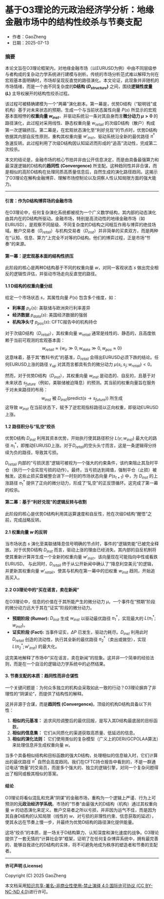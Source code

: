 # **基于O3理论的元政治经济学分析：地缘金融市场中的结构性绞杀与节奏支配**

- 作者：GaoZheng
- 日期：2025-07-13

### **摘要**

本论文旨在O3理论框架内，对地缘金融市场（以EURUSD为例）中由不同层级参与者构成的复杂动力学系统进行建模与剖析。传统的市场分析范式难以解释为何在宏观基本面明确时，市场却呈现反直觉的路径演化。本文论证，此现象并非随机的市场情绪，而是一个由不同复杂度的**D结构 ($D_{structure}$)** 之间，围绕**逻辑性度量 ($L$)** 主导权展开的结构性绞杀过程。

该过程可被精确建模为一个“两幕”演化剧本。第一幕是，优势D结构（“聪明钱”或机构）基于对未来状态的预期，生成一个与当前状态属性向量 $P(s)$ 所显示的宏观基本面相悖的**权重向量 $w_{inst}$**，并驱动系统沿一条对其自身而言**微分动力 $\mu > 0$** 的路径演化，此过程对采用线性、静态权重向量 $w_{retail}$ 的次级D结构（散户）构成第一次逻辑挤压。第二幕是，在宏观状态演化至“利好兑现”的节点时，优势D结构依据其内部自反性原则，重构其权重向量 $w'_{inst}$，驱动系统沿全新的最优路径 $\pi^*$ 急速反转。此过程利用了次级D结构因认知延迟而形成的“追高”流动性，完成第二次绞杀。

本文的结论是，金融市场的核心节拍并非由公开信息决定，而是由具备最强算力和最深邃逻辑的D结构的**趋同性 (Convergence)** 所支配。这种趋同性并非合谋，而是相似的高阶D结构在处理同质高质量信息后，自然生成的演化路径趋同。这揭示了O3理论在解构金融博弈、理解市场控制论以及洞察人性认知局限方面的强大能力。

---

#### **引言：作为D结构博弈场的金融市场**

在O3理论中，任何复杂演化系统都被视为一个广义数学结构，其内部的动态演化由其内在的D结构所驱动。金融市场，特别是高流动性的地缘金融市场（如EURUSD），是观察不同层级、不同复杂度的D结构之间相互作用与博弈的绝佳场域。散户交易者（$D_{retail}$）与机构交易者（$D_{inst}$）并非简单的买卖双方，而是两种在“认知、信息、算力”上完全不对等的D结构。他们的博弈过程，正是市场“节奏”的来源。

#### **第一幕：逆宏观基本面的结构性挤压**

此阶段的核心是两种D结构基于不同的权重向量 $w$，对同一客观状态 $s$ 做出完全相反的逻辑性评估，并驱动市场走向反直觉的路径。

#### **1.1 D结构的权重向量分歧**

给定一个市场状态 $s$，其属性向量 $P(s)$ 包含多个维度，如：
*   **利率差** $p_{ir}(s)$: 美联储与欧洲央行利率差异
*   **经济数据** $p_{data}(s)$: 美国经济数据的强弱
*   **机构净头寸** $p_{pos}(s)$: CFTC报告中的机构持仓

对于次级D结构（$D_{retail}$），其权重向量 $w_{retail}$ 通常是线性的、静态的，且高度依赖于当前可观测的宏观基本面：
$$
w_{retail} \approx \{ w_{ir} \gg 0, w_{data} \gg 0, w_{pos} \approx 0 \}
$$
这意味着，基于其“教科书式”的基准，$D_{retail}$ 会得出EURUSD必须下跌的结论。任何EURUSD上涨的路径 $\gamma_{up}$ 对其而言都具有负的微分动力 $\mu(s_i, s_j; w_{retail}) < 0$。

然而，对于优势D结构（$D_{inst}$），其权重向量 $w_{inst}$ 是动态的、自反的，且基于对未来状态 $s_{future}$（例如，美联储被迫降息）的预测。其当前的权重向量旨在服务于对未来路径的布局：
$$
w_{inst} \text{ 被 } D_{inst}(\text{predict}(s \to s_{future})) \text{ 所生成}
$$
这导致 $w_{inst}$ 在当前状态下，赋予了逆宏观指标路径以正向权重，即驱动EURUSD上涨。

#### **1.2 路径积分与“轧空”绞杀**

优势D结构 $D_{inst}$ 利用其资本优势，开始执行使其路径积分 $L(\gamma; w_{inst})$ 最大化的路径 $\pi_1^*$，即推动EURUSD上涨。对于$D_{retail}$的空头头寸而言，这是一条逻辑得分持续为负的路径，导致其亏损。

$D_{retail}$ 内部的“亏损厌恶”逻辑可被视为一个强大的约束条件，该约束阻止其及时平仓（执行一个会实现亏损的动作）。最终，当亏损达到阈值，强制平仓（止损）被触发。这些止损买盘被整合进下一时刻的市场状态向量 $P(s_{t+1})$ 中，为 $D_{inst}$ 的上涨路径 $\pi_1^*$ 提供了正向的微分动力，形成了“轧空”的正反馈循环。这完成了第一幕的绞杀。

#### **第二幕：基于“利好兑现”的逻辑反转与收割**

此阶段的核心是优势D结构利用其运算速度和自反性，抢在次级D结构“醒悟”之前，完成战略反转。

#### **2.1 权重向量 $w$ 的反转**

当市场状态 $s$ 演化至美联储降息信号明确的节点时，事件的“逻辑势能”已被完全释放。对于优势D结构 $D_{inst}$ 而言，驱动上涨的理由已经消失。其内部的自反机制将使其重新计算并生成一个全新的权重向量 $w'_{inst}$，该向量现在可能指向中性或看跌EURUSD。
与此同时，$D_{retail}$ 终于从公开新闻中确认了“降息利空美元”的逻辑，并更新其权重向量 $w'_{retail}$，使其与机构在第一幕中的旧权重 $w_{inst}$ 趋同，开始追高买入。

#### **2.2 O3理论中的“买在谣言，卖在新闻”**

在O3理论中，信息的价值在于其所能产生的微分动力 $\mu$。一个事件在“预期”阶段的微分动力远大于其在“证实”阶段的微分动力。

*   **预期阶段 (Rumor):** $D_{inst}$ 生成 $w_{inst}$ 以驱动最优路径 $\pi_1^*$，实现最大的 $L(\pi_1^*; w_{inst})$。
*   **证实阶段 (Fact):** 当事件证实，$\Delta P$ 已发生，驱动力耗尽。$D_{inst}$ 利用此时 $D_{retail}$ 创造的流动性，执行其全新的最优路径 $\pi_2^*$（卖出或做空），实现 $L(\pi_2^*; w'_{inst})$ 的最大化。

这完美地解释了市场中“买在谣言，卖在新闻”的现象。这并非一个简单的经验法则，而是在一个自洽的逻辑动力学系统中的必然结果。

#### **3. 节奏支配的本质：趋同性而非合谋性**

一个关键问题是：为何众多独立的机构会采取如此一致的行动？O3理论摒弃了非理性的“阴谋论”，而提供了结构性的解释。

这并非源于合谋，而是**趋同性 (Convergence)**。顶级的机构D结构具备以下共性：
1.  **相似的元基准：** 追求风险调整后的最优回报，是写入其D结构最底层的目标函数。
2.  **相似的信息集：** 它们从同质化的渠道获取高质量、低延迟的信息。
3.  **相似的演化法则：** 它们使用类似的复杂模型（广义上的DERI/GCPOLAA算法）来处理信息并生成权重向量 $w$。

当多个具备相似结构和目标函数的强大D结构，处理相似的信息输入时，它们计算出的最优路径 $\pi^*$ 自然会高度趋同。我们在CFTC持仓报告中看到的，不是一群通过电话“商量”的交易员，而是多个强大的、独立的逻辑引擎，对同一个复杂问题得出了相同或极其相似的答案。

#### **结论**

O3理论将看似混乱和充满“阴谋”的金融市场，重构为一个逻辑上严谨、行为上可预测的**元政治经济学系统**。市场的“节奏”由最强大的D结构（机构）通过其权重向量 $w$ 的动态演化来定义。散户交易者之所以亏损，并非因为运气不佳，而是因为其自身D结构的认知局限（线性的 $w$、对亏损的非理性约束、信息获取的延迟），使其永远在节奏上慢一步，并最终为优势D结构的路径演化提供能量。

这场“绞杀”的本质，是一场关于D结构算力、认知深度和演化速度的战争。O3理论提供了一套无情的“计算社会学”框架，证明了在任何复杂博弈系统中，拥有最完善的、能够自我进化的D结构的实体，将不可避免地成为秩序的塑造者和节奏的支配者。

---

**许可声明 (License)**

Copyright (C) 2025 GaoZheng 

本文档采用[知识共享-署名-非商业性使用-禁止演绎 4.0 国际许可协议 (CC BY-NC-ND 4.0)](https://creativecommons.org/licenses/by-nc-nd/4.0/deed.zh-Hans)进行许可。
